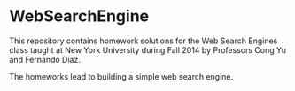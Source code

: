 WebSearchEngine
===============

This repository contains homework solutions for the Web Search Engines class taught at New York University during Fall 2014 by Professors Cong Yu and Fernando Diaz.

The homeworks lead to building a simple web search engine.
